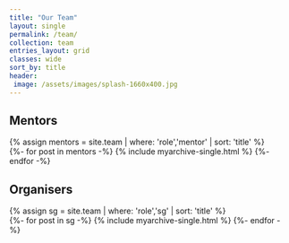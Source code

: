 ```yaml
---
title: "Our Team"
layout: single
permalink: /team/
collection: team
entries_layout: grid
classes: wide
sort_by: title
header:
 image: /assets/images/splash-1660x400.jpg
---
```



<div class="feature__wrapper">
    <h2 id="gamesdev">Mentors</h2>
    {% assign mentors = site.team | where: 'role','mentor' | sort: 'title' %}
    <div class="entries-grid">
        {%- for post in mentors -%}
        {% include myarchive-single.html %}
        {%- endfor -%}
    </div>
</div>


<div class="feature__wrapper">
    <h2 id="gamesdev">Organisers</h2>
    {% assign sg = site.team | where: 'role','sg' | sort: 'title' %}
    <div class="entries-grid">
        {%- for post in sg -%}
        {% include myarchive-single.html %}
        {%- endfor -%}
    </div>
</div>